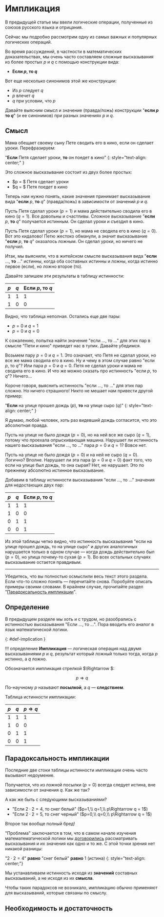 # Импликация

В предыдущей статье мы ввели логические операции, полученные из союзов русского языка и отрицания.

Сейчас мы подробно рассмотрим одну из самых важных и популярных логических операций.

Во время рассуждений, в частности в математических доказательствах, мы очень часто составляем сложные высказывания из более простых $p$ и $q$ с помощью конструкции вида:

* **Если $p$, то $q$**

Вот еще несколько синонимов этой же конструкции:

* Из $p$ следует $q$
* $p$ влечет $q$
* $q$ при условии, что $p$

Давайте выясним смысл и значение (правда/ложь) конструкции "**если $p$ то $q$**" (и ее синонимов) при разных значениях $p$ и $q$.

## Смысл

Мама обещает своему сыну Пете сводить его в кино, если он сделает уроки. Перефразируем:

"**Если** Петя сделает уроки, **то** он поедет в кино"
{: style="text-align: center;" }

Это сложное высказывание состоит из двух более простых:

* $p = $ Петя сделает уроки
* $q = $ Петя поедет в кино

Теперь нам нужно понять, какие значения принимает высказывание вида "**если** $p$, **то** $q$" (правда/ложь) в зависимости от значений $p$ и $q$.

Пусть Петя сделал уроки ($p = 1$) и мама действительно сводила его в кино ($q = 1$). Все довольны и счастливы. Сложное высказывание "**если** $p$, **то** $q$" получается истинным. Он сделал уроки и съездил в кино.

Пусть Петя сделал уроки ($p = 1$), но мама не сводила его в кино ($q = 0$). Вот это кидалово! Петю жестоко обманули, а значит высказывание "**если** $p$, **то** $q$" оказалось ложным. Он сделал уроки, но ничего не получил.

Итак, мы выяснили, что в житейском смысле высказывания вида "**если** ..., **то** ..." истинны, когда оба составных истинны и ложны, когда истинно первое (если), но ложно второе (то).

Давайте запишем эти результаты в таблицу истинности:

| $p$ | $q$ | Если $p$, то $q$ |
|---|---|---|
| 1 | 1 |1|
| 1 | 0 |0|

Видно, что таблица неполная. Остались еще две пары:

* $p = 0$ и $q = 1$
* $p = 0$ и $q = 0$

К сожалению, попытка найти значение "если ..., то ..." для этих пар в смысле "Пети и кино" приведет нас в тупик. Давайте убедимся.

Возьмем пару $p = 0$ и $q = 1$. Это означает, что Петя не сделал уроки, но все же мама сводила его в кино. Ну и чему в этом случае равно "если $p$, то $q$"?
Или пара $p = 0$ и $q = 0$. Петя не сделал уроки и мама не сводила его в кино. И что же можно сказать про истинность "если $p$, то $q$"? Ничего...

Короче говоря, выяснить истинность "если ..., то ..." для этих пар сложно. Но ничего страшного! Никто не мешает нам привести другой пример:

"**Если** на улице прошел дождь ($p$), **то** на улице сыро ($q$)"
{: style="text-align: center;" }

Я думаю, любой человек, хоть раз видевший дождь согласится, что это абсолютная правда.

Пусть на улице не было дождя ($p = 0$), но на ней все же сыро ($q = 1$), потому что проехала опрыскивающая машина. Нарушает ли истинность нашего высказывания "если ..., то ..." пара $p=0$ и $q=1$?
Вовсе нет.

Пусть на улице не было дождя ($p = 0$) и на ней не сыро ($q = 0$). Логично? Вполне. Нарушает ли эта пара ($p = 0$ и $q = 0$) факт того, что если на улице был дождь, то она сырая? Нет, не нарушает. Это по
прежнему абсолютно истинное высказывание.

Добавим в таблицу истинности высказывания "если ..., то ..." значения для недостающих двух пар:

| $p$ | $q$ | Если $p$, то $q$ |
|---|---|---|
| 1 | 1 |1|
| 1 | 0 |0|
| 0 | 1 |1|
| 0 | 0 |1|

Из этой таблицы четко видно, что истинность высказывания "если на улице прошел дождь, то на улице сыро" и других аналогичных нарушается только в одном случае — когда дождь действительно был ($p = 0$), но улица почему-то сухая ($p = 1$). Во всех остальных случаях
высказывание остается правдивым.

---

Убедитесь, что вы полностью осмыслили весь текст этого раздела. Если что-то сложно понять — перечитайте снова. Поробуйте описать примеры своими словами. В крайнем случае, прочитайте раздел "[Парадоксальность импликации](#парадоксальность-импликации)".

## Определение

В предыдущем разделе мы хоть и с трудом, но разобрались с истинностью высказывания "Если ..., то ...". Пора вводить его аналог в язык математической логики.

[](){: #def-implication }

!!! определение
    **Импликация** — логическая операция над двумя высказываниями $p$ и $q$, результат который ложный только тогда, когда $p$ истинно, а $q$ ложно.

Обозначается импликация стрелкой $\Rightarrow $:

$$ p \Rightarrow q $$

По-научному $p$ называют **посылкой**, а $q$ — **следствием**.

Таблица истинности импликации:

| $p$ | $q$ | $p\Rightarrow q$ |
|---|---|---|
| 1 | 1 |1|
| 1 | 0 |0|
| 0 | 1 |1|
| 0 | 0 |1|

## Парадоксальность импликации

Последние две стоки таблицы истинности импликации очень часто вызывают недоумение.

Получается, что из ложной посылки ($p=0$) всегда следует истина, вне зависимости от значения $q$. Как же так?

А как же быть с следующими высказываниями?

* "Если $2\cdot 2 =4$, то снег белый" ($p=1,\\ q=1,\\ p\Rightarrow q = 1$)
* "Если $2\cdot 2=5$, то снег черный" ($p=0,\\ q=0,\\ p\Rightarrow q = 1$)

Второе так вообще полный бред!

"Проблема" заключается в том, что в самом начале изучения математематической логики мы [договорились](../about-math-logic#истинность-высказываний) рассматривать высказывания и их значения как одно и то же.
С этой точки зрения нет никакой разницы:

"$2\cdot 2 = 4$" **равно** "снег белый" **равно** $1$ (истина) 
{: style="text-align: center;"}

Мы устанавливаем истинность исходя из **значений** составных высказываний, а не исходя из их **смысла**.

Чтобы таких парадоксов не возникало, импликацию обычно применяют для высказываний, которые связаны по смыслу.

## Необходимость и достаточность